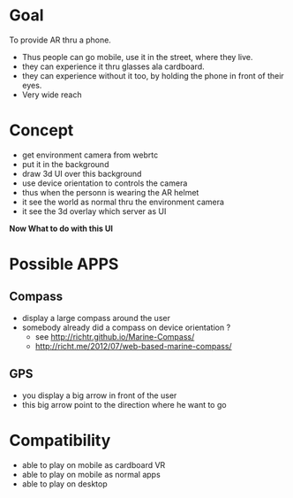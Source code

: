 # Goal
To provide AR thru a phone.


- Thus people can go mobile, use it in the street, where they live.
- they can experience it thru glasses ala cardboard.
- they can experience without it too, by holding the phone in front of their eyes.
- Very wide reach

# Concept
- get environment camera from webrtc
- put it in the background
- draw 3d UI over this background
- use device orientation to controls the camera
- thus when the personn is wearing the AR helmet
- it see the world as normal thru the environment camera
- it see the 3d overlay which server as UI

**Now What to do with this UI**

# Possible APPS

## Compass
- display a large compass around the user
- somebody already did a compass on device orientation ?
  - see http://richtr.github.io/Marine-Compass/
  - http://richt.me/2012/07/web-based-marine-compass/

## GPS
- you display a big arrow in front of the user
- this big arrow point to the direction where he want to go


# Compatibility
- able to play on mobile as cardboard VR
- able to play on mobile as normal apps
- able to play on desktop 
